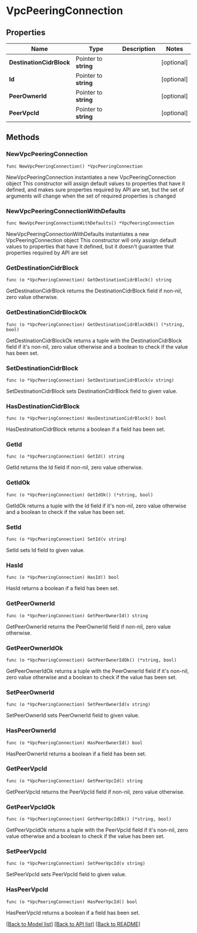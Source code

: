 # VpcPeeringConnection

## Properties

Name | Type | Description | Notes
------------ | ------------- | ------------- | -------------
**DestinationCidrBlock** | Pointer to **string** |  | [optional] 
**Id** | Pointer to **string** |  | [optional] 
**PeerOwnerId** | Pointer to **string** |  | [optional] 
**PeerVpcId** | Pointer to **string** |  | [optional] 

## Methods

### NewVpcPeeringConnection

`func NewVpcPeeringConnection() *VpcPeeringConnection`

NewVpcPeeringConnection instantiates a new VpcPeeringConnection object
This constructor will assign default values to properties that have it defined,
and makes sure properties required by API are set, but the set of arguments
will change when the set of required properties is changed

### NewVpcPeeringConnectionWithDefaults

`func NewVpcPeeringConnectionWithDefaults() *VpcPeeringConnection`

NewVpcPeeringConnectionWithDefaults instantiates a new VpcPeeringConnection object
This constructor will only assign default values to properties that have it defined,
but it doesn't guarantee that properties required by API are set

### GetDestinationCidrBlock

`func (o *VpcPeeringConnection) GetDestinationCidrBlock() string`

GetDestinationCidrBlock returns the DestinationCidrBlock field if non-nil, zero value otherwise.

### GetDestinationCidrBlockOk

`func (o *VpcPeeringConnection) GetDestinationCidrBlockOk() (*string, bool)`

GetDestinationCidrBlockOk returns a tuple with the DestinationCidrBlock field if it's non-nil, zero value otherwise
and a boolean to check if the value has been set.

### SetDestinationCidrBlock

`func (o *VpcPeeringConnection) SetDestinationCidrBlock(v string)`

SetDestinationCidrBlock sets DestinationCidrBlock field to given value.

### HasDestinationCidrBlock

`func (o *VpcPeeringConnection) HasDestinationCidrBlock() bool`

HasDestinationCidrBlock returns a boolean if a field has been set.

### GetId

`func (o *VpcPeeringConnection) GetId() string`

GetId returns the Id field if non-nil, zero value otherwise.

### GetIdOk

`func (o *VpcPeeringConnection) GetIdOk() (*string, bool)`

GetIdOk returns a tuple with the Id field if it's non-nil, zero value otherwise
and a boolean to check if the value has been set.

### SetId

`func (o *VpcPeeringConnection) SetId(v string)`

SetId sets Id field to given value.

### HasId

`func (o *VpcPeeringConnection) HasId() bool`

HasId returns a boolean if a field has been set.

### GetPeerOwnerId

`func (o *VpcPeeringConnection) GetPeerOwnerId() string`

GetPeerOwnerId returns the PeerOwnerId field if non-nil, zero value otherwise.

### GetPeerOwnerIdOk

`func (o *VpcPeeringConnection) GetPeerOwnerIdOk() (*string, bool)`

GetPeerOwnerIdOk returns a tuple with the PeerOwnerId field if it's non-nil, zero value otherwise
and a boolean to check if the value has been set.

### SetPeerOwnerId

`func (o *VpcPeeringConnection) SetPeerOwnerId(v string)`

SetPeerOwnerId sets PeerOwnerId field to given value.

### HasPeerOwnerId

`func (o *VpcPeeringConnection) HasPeerOwnerId() bool`

HasPeerOwnerId returns a boolean if a field has been set.

### GetPeerVpcId

`func (o *VpcPeeringConnection) GetPeerVpcId() string`

GetPeerVpcId returns the PeerVpcId field if non-nil, zero value otherwise.

### GetPeerVpcIdOk

`func (o *VpcPeeringConnection) GetPeerVpcIdOk() (*string, bool)`

GetPeerVpcIdOk returns a tuple with the PeerVpcId field if it's non-nil, zero value otherwise
and a boolean to check if the value has been set.

### SetPeerVpcId

`func (o *VpcPeeringConnection) SetPeerVpcId(v string)`

SetPeerVpcId sets PeerVpcId field to given value.

### HasPeerVpcId

`func (o *VpcPeeringConnection) HasPeerVpcId() bool`

HasPeerVpcId returns a boolean if a field has been set.


[[Back to Model list]](../README.md#documentation-for-models) [[Back to API list]](../README.md#documentation-for-api-endpoints) [[Back to README]](../README.md)


